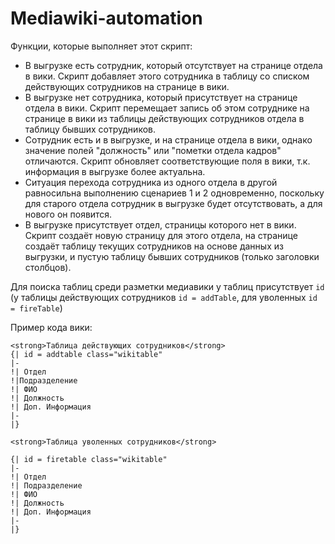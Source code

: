 # Mediawiki-automation

  Функции, которые выполняет этот скрипт:
  
  - В выгрузке есть сотрудник, который отсутствует на странице отдела в вики. Скрипт добавляет этого сотрудника в таблицу со списком действующих сотрудников на странице в вики. 
  - В выгрузке нет сотрудника, который присутствует на странице отдела в вики. Скрипт перемещает запись об этом сотруднике на странице в вики из таблицы действующих сотрудников отдела в таблицу бывших сотрудников. 
  - Сотрудник есть и в выгрузке, и на странице отдела в вики, однако значение полей "должность" или "пометки отдела кадров" отличаются. Скрипт обновляет соответствующие поля в вики, т.к. информация в выгрузке более актуальна. 
  - Ситуация перехода сотрудника из одного отдела в другой равносильна выполнению сценариев 1 и 2 одновременно, поскольку для старого отдела сотрудник в выгрузке будет отсутствовать, а для нового он появится. 
  - В выгрузке присутствует отдел, страницы которого нет в вики. Скрипт создаёт новую страницу для этого отдела, на странице создаёт таблицу текущих сотрудников на основе данных из выгрузки, и пустую таблицу бывших сотрудников (только заголовки столбцов).

  Для поиска таблиц среди разметки медиавики у таблиц присутствует `id` (у таблицы действующих сотрудников `id = addTable`, для уволенных `id = fireTable`)

  Пример кода вики:

```wiki
<strong>Таблица действующих сотрудников</strong>
{| id = addtable class="wikitable"
|-
!| Отдел
!|Подразделение
!| ФИО
!| Должность
!| Доп. Информация
|-
|}

<strong>Таблица уволенных сотрудников</strong>

{| id = firetable class="wikitable"
|-
!| Отдел
!| Подразделение
!| ФИО
!| Должность
!| Доп. Информация
|-
|}
```
